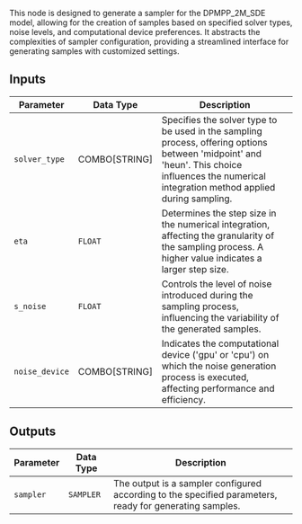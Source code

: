 
This node is designed to generate a sampler for the DPMPP_2M_SDE model, allowing for the creation of samples based on specified solver types, noise levels, and computational device preferences. It abstracts the complexities of sampler configuration, providing a streamlined interface for generating samples with customized settings.

## Inputs

| Parameter       | Data Type | Description                                                                 |
|-----------------|-------------|-----------------------------------------------------------------------------|
| `solver_type`   | COMBO[STRING] | Specifies the solver type to be used in the sampling process, offering options between 'midpoint' and 'heun'. This choice influences the numerical integration method applied during sampling. |
| `eta`           | `FLOAT`     | Determines the step size in the numerical integration, affecting the granularity of the sampling process. A higher value indicates a larger step size. |
| `s_noise`       | `FLOAT`     | Controls the level of noise introduced during the sampling process, influencing the variability of the generated samples. |
| `noise_device`  | COMBO[STRING] | Indicates the computational device ('gpu' or 'cpu') on which the noise generation process is executed, affecting performance and efficiency. |

## Outputs

| Parameter       | Data Type | Description                                                                 |
|-----------------|-------------|-----------------------------------------------------------------------------|
| `sampler`       | `SAMPLER`   | The output is a sampler configured according to the specified parameters, ready for generating samples. |
